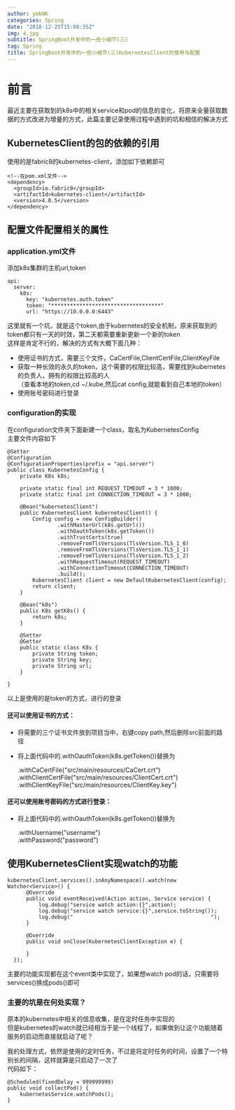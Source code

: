 ```yaml
---
author: ymkNK
categories: Spring
date: "2018-12-25T15:08:35Z"
img: 4.jpg
subtitle: SpringBoot开发中的一些小细节(三)
tag: Spring
title: SpringBoot开发中的一些小细节(三)KubernetesClient的使用与配置
---
```

# 前言
最近主要在获取到的k8s中的相关service和pod的信息的变化，将原来全量获取数据的方式改进为增量的方式，此篇主要记录使用过程中遇到的坑和相信的解决方式

## KubernetesClient的包的依赖的引用
使用的是fabric8的kubernetes-client，添加如下依赖即可

    <!--在pom.xml文件-->
    <dependency>
      <groupId>io.fabric8</groupId>
      <artifactId>kubernetes-client</artifactId>
      <version>4.0.5</version>
    </dependency>

## 配置文件配置相关的属性
### application.yml文件
添加k8s集群的主机url,token

    api:
      server:
        k8s:
          key: "kubernetes.auth.token"
          token: "***********************************"
          url: "https://10.0.0.0:6443"

这里就有一个坑，就是这个token,由于kubernetes的安全机制，原来获取到的token都只有一天的时效，第二天都需要重新更新一个新的token  
这样是肯定不行的，解决的方式有大概下面几种：
- 使用证书的方式，需要三个文件，CaCertFile,ClientCertFile,ClientKeyFile
- 获取一种长效的永久的token，这个需要的权限比较高，需要找到kubernetes的负责人，拥有的权限比较高的人  
（查看本地的token,cd ~/.kube,然后cat config,就能看到自己本地的token）
- 使用账号密码进行登录


### configuration的实现
在configuration文件夹下面新建一个class，取名为KubernetesConfig  
主要文件内容如下

    @Setter
    @Configuration
    @ConfigurationProperties(prefix = "api.server")
    public class KubernetesConfig {
        private K8s k8s;

        private static final int REQUEST_TIMEOUT = 3 * 1000;
        private static final int CONNECTION_TIMEOUT = 3 * 1000;

        @Bean("kubernetesClient")
        public KubernetesClient kubernetesClient() {
            Config config = new ConfigBuilder()
                    .withMasterUrl(k8s.getUrl())
                    .withOauthToken(k8s.getToken())
                    .withTrustCerts(true)
                    .removeFromTlsVersions(TlsVersion.TLS_1_0)
                    .removeFromTlsVersions(TlsVersion.TLS_1_1)
                    .removeFromTlsVersions(TlsVersion.TLS_1_2)
                    .withRequestTimeout(REQUEST_TIMEOUT)
                    .withConnectionTimeout(CONNECTION_TIMEOUT)
                    .build();
            KubernetesClient client = new DefaultKubernetesClient(config);
            return client;
        }

        @Bean("k8s")
        public K8s getK8s() {
            return k8s;
        }

        @Setter
        @Getter
        public static class K8s {
            private String token;
            private String key;
            private String url;
        }

    }

以上是使用的是token的方式，进行的登录  
#### 还可以使用证书的方式：
- 将需要的三个证书文件放到项目当中，右键copy path,然后删除src前面的路径
- 将上面代码中的.withOauthToken(k8s.getToken())替换为  


    .withCaCertFile("src/main/resources/CaCert.crt")  
    .withClientCertFile("src/main/resources/ClientCert.crt")  
    .withClientKeyFile("src/main/resources/ClientKey.key")


#### 还可以使用账号密码的方式进行登录：
- 将上面代码中的.withOauthToken(k8s.getToken())替换为  


    .withUsername("username")  
    .withPassword("password")  


## 使用KubernetesClient实现watch的功能

    kubernetesClient.services().inAnyNamespace().watch(new Watcher<Service>() {
          @Override
          public void eventReceived(Action action, Service service) {
              log.debug("service watch action:{}",action);
              log.debug("service watch service:{}",service.toString());
              log.debug("                                            ");
          }

          @Override
          public void onClose(KubernetesClientException e) {

          }
      });

主要的功能实现都在这个event类中实现了，如果想watch pod的话，只需要将services()换成pods()即可

### 主要的坑是在何处实现？  
原本的kubernetes中相关的信息收集，是在定时任务中实现的  
但是kubernetes的watch就已经相当于是一个线程了，如果做到让这个功能随着服务的启动而直接就启动了呢？  

我的处理方式，依然是使用的定时任务，不过是将定时任务的时间，设置了一个特别长的间隔，这样就算是只启动了一次了  
代码如下：  

    @Scheduled(fixedDelay = 999999999)
    public void collectPod() {
        kubernetesService.watchPods();
    }
